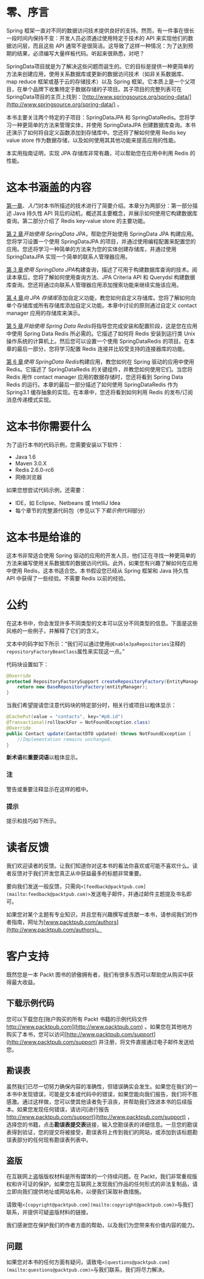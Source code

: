 # 零、序言

Spring 框架一直对不同的数据访问技术提供良好的支持。然而，有一件事在很长一段时间内保持不变：开发人员必须通过使用特定于技术的 API 来实现他们的数据访问层，而且这些 API 通常不是很简洁。这导致了这样一种情况：为了达到预期的结果，必须编写大量样板代码。听起来很熟悉，对吧？

SpringData项目就是为了解决这些问题而诞生的。它的目标是提供一种更简单的方法来创建应用，使用关系数据库或更新的数据访问技术（如非关系数据库、map reduce 框架或基于云的存储技术）以及 Spring 框架。它本质上是一个父项目，在单个品牌下收集特定于数据存储的子项目。其子项目的完整列表可在 SpringData项目的主页上找到：[http://www.springsource.org/spring-data/](http://www.springsource.org/spring-data/) 。

本书主要关注两个特定的子项目：SpringDataJPA 和 SpringDataRedis。您将学习一种更简单的方法来管理实体，并使用 SpringDataJPA 创建数据库查询。本书还演示了如何将自定义函数添加到存储库中。您还将了解如何使用 Redis key value store 作为数据存储，以及如何使用其其他功能来提高应用的性能。

本实用指南证明，实现 JPA 存储库非常有趣，可以帮助您在应用中利用 Redis 的性能。

# 这本书涵盖的内容

[第一章](1.html "Chapter 1. Getting Started")、*入门*对本书所描述的技术进行了简要介绍。本章分为两部分：第一部分描述 Java 持久性 API 背后的动机，概述其主要概念，并展示如何使用它构建数据库查询。第二部分介绍了 Redis key-value store 的主要功能。

[第 2 章](2.html "Chapter 2. Getting Started with Spring Data JPA")*开始使用 SpringData JPA*，帮助您开始使用 SpringData JPA 构建应用。您将学习设置一个使用 SpringDataJPA 的项目，并通过使用编程配置来配置您的应用。您还将学习一种简单的方法来为您的实体创建存储库，并通过使用 SpringDataJPA 实现一个简单的联系人管理器应用。

[第 3 章](3.html "Chapter 3. Building Queries with Spring Data JPA")*使用 SpringData JPA*构建查询，描述了可用于构建数据库查询的技术。阅读本章后，您将了解如何使用查询方法、JPA Criteria API 和 Querydsl 构建数据库查询。您还将通过向联系人管理器应用添加搜索功能来继续实施该应用。

[第 4 章](4.html "Chapter 4. Adding Custom Functionality to JPA Repositories")*向 JPA 存储库*添加自定义功能，教您如何自定义存储库。您将了解如何向单个存储库或所有存储库添加自定义功能。本章中讨论的原则通过自定义 contact manager 应用的存储库来演示。

[第 5 章](5.html "Chapter 5. Getting Started with Spring Data Redis")*开始使用 Spring Data Redis*将指导您完成安装和配置阶段，这是您在应用中使用 Spring Data Redis 所必需的。它描述了如何将 Redis 安装到运行类 Unix 操作系统的计算机上。然后您可以设置一个使用 SpringDataRedis 的项目。在本章的最后一部分，您将学习配置 Redis 连接并比较受支持的连接器库的功能。

[第 6 章](6.html "Chapter 6. Building Applications with Spring Data Redis")*使用 SpringData Redis*构建应用，教您如何在 Spring 驱动的应用中使用 Redis。它描述了 SpringDataRedis 的关键组件，并教您如何使用它们。当您将 Redis 用作 contact manager 应用的数据存储时，您还将看到 Spring Data Redis 的运行。本章的最后一部分描述了如何使用 SpringDataRedis 作为 Spring3.1 缓存抽象的实现。在本章中，您还将看到如何利用 Redis 的发布/订阅消息传递模式实现。

# 这本书你需要什么

为了运行本书的代码示例，您需要安装以下软件：

*   Java 1.6
*   Maven 3.0.X
*   Redis 2.6.0-rc6
*   网络浏览器

如果您想尝试代码示例，还需要：

*   IDE，如 Eclipse、Netbeans 或 IntelliJ Idea
*   每个章节的完整源代码包（参见以下*下载示例代码*部分）

# 这本书是给谁的

这本书非常适合使用 Spring 驱动的应用的开发人员，他们正在寻找一种更简单的方法来编写使用关系数据库的数据访问代码。此外，如果您有兴趣了解如何在应用中使用 Redis，这本书适合您。本书假设您已经从 Spring 框架和 Java 持久性 API 中获得了一些经验。不需要 Redis 以前的经验。

# 公约

在这本书中，你会发现许多不同类型的文本可以区分不同类型的信息。下面是这些风格的一些例子，并解释了它们的含义。

文本中的码字如下所示：“我们可以通过使用`@EnableJpaRepositories`注释的`repositoryFactoryBeanClass`属性来实现这一点。”

代码块设置如下：

```java
@Override
protected RepositoryFactorySupport createRepositoryFactory(EntityManager entityManager) {
    return new BaseRepositoryFactory(entityManager);
}
```

当我们希望提请您注意代码块的特定部分时，相关行或项目以粗体显示：

```java
@CachePut(value = "contacts", key="#p0.id")
@Transactional(rollbackFor = NotFoundException.class)
@Override
public Contact update(ContactDTO updated) throws NotFoundException {
    //Implementation remains unchanged.
}
```

**新术语**和**重要词语**以粗体显示。

### 注

警告或重要注释显示在这样的框中。

### 提示

提示和技巧如下所示。

# 读者反馈

我们欢迎读者的反馈。让我们知道你对这本书的看法你喜欢或可能不喜欢什么。读者反馈对于我们开发您真正从中获益最多的标题非常重要。

要向我们发送一般反馈，只需向`<[feedback@packtpub.com](mailto:feedback@packtpub.com)>`发送电子邮件，并通过邮件主题提及书名即可。

如果您对某个主题有专业知识，并且您有兴趣撰写或贡献一本书，请参阅我们的作者指南，网址为[www.packtpub.com/authors](http://www.packtpub.com/authors)。

# 客户支持

既然您是一本 Packt 图书的骄傲拥有者，我们有很多东西可以帮助您从购买中获得最大收益。

## 下载示例代码

您可以下载您在[账户购买的所有 Packt 书籍的示例代码文件 http://www.packtpub.com](http://www.packtpub.com) 。如果您在其他地方购买了本书，您可以访问[http://www.packtpub.com/support](http://www.packtpub.com/support) 并注册，将文件直接通过电子邮件发送给您。

## 勘误表

虽然我们已尽一切努力确保内容的准确性，但错误确实会发生。如果您在我们的一本书中发现错误，可能是文本或代码中的错误，如果您能向我们报告，我们将不胜感激。通过这样做，您可以使其他读者免于沮丧，并帮助我们改进本书的后续版本。如果您发现任何错误，请访问[进行报告 http://www.packtpub.com/support](http://www.packtpub.com/support) ，选择您的书籍，点击**勘误表提交表**链接，输入您勘误表的详细信息。一旦您的勘误表得到验证，您的提交将被接受，勘误表将上传到我们的网站，或添加到该标题勘误表部分的任何现有勘误表列表中。

## 盗版

在互联网上盗版版权材料是所有媒体的一个持续问题。在 Packt，我们非常重视版权和许可证的保护。如果您在互联网上发现我们作品的任何形式的非法复制品，请立即向我们提供地址或网站名称，以便我们采取补救措施。

请致电`<[copyright@packtpub.com](mailto:copyright@packtpub.com)>`与我们联系，并提供可疑盗版材料的链接。

我们感谢您在保护我们的作者方面的帮助，以及我们为您带来有价值内容的能力。

## 问题

如果您对本书的任何方面有疑问，请致电`<[questions@packtpub.com](mailto:questions@packtpub.com)>`与我们联系，我们将尽力解决。